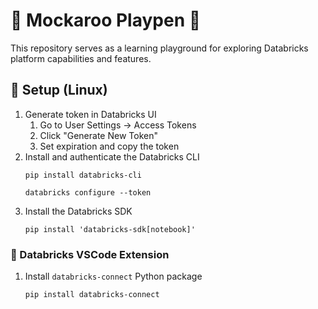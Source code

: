 # 🦘 Mockaroo Playpen 🥅

This repository serves as a learning playground for exploring Databricks platform capabilities and features.

## 🔨 Setup (Linux)

1. Generate token in Databricks UI
    1. Go to User Settings → Access Tokens
    1. Click "Generate New Token"
    1. Set expiration and copy the token
1. Install and authenticate the Databricks CLI
    ```shell
    pip install databricks-cli

    databricks configure --token
    ```
1. Install the Databricks SDK
    ```shell
    pip install 'databricks-sdk[notebook]'
    ```

### 🔌 Databricks VSCode Extension

1. Install `databricks-connect` Python package
    ```shell
    pip install databricks-connect
    ```
